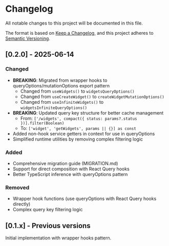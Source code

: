 # Changelog

All notable changes to this project will be documented in this file.

The format is based on [Keep a Changelog](https://keepachangelog.com/en/1.1.0/),
and this project adheres to [Semantic Versioning](https://semver.org/spec/v2.0.0.html).

## [0.2.0] - 2025-06-14

### Changed

- **BREAKING**: Migrated from wrapper hooks to queryOptions/mutationOptions export pattern
  - Changed from `useWidgets()` to `widgetsQueryOptions()`
  - Changed from `useCreateWidget()` to `createWidgetMutationOptions()`
  - Changed from `useInfiniteWidgets()` to `widgetsInfiniteQueryOptions()`
- **BREAKING**: Updated query key structure for better cache management
  - From: `['/widgets', compact({ status: params?.status })].filter(Boolean)`
  - To: `['widget', 'getWidgets', params || {}] as const`
- Added non-hook service getters in context for use in queryOptions
- Simplified runtime utilities by removing complex filtering logic

### Added

- Comprehensive migration guide (MIGRATION.md)
- Support for direct composition with React Query hooks
- Better TypeScript inference with queryOptions pattern

### Removed

- Wrapper hook functions (use queryOptions with React Query hooks directly)
- Complex query key filtering logic

## [0.1.x] - Previous versions

Initial implementation with wrapper hooks pattern.

